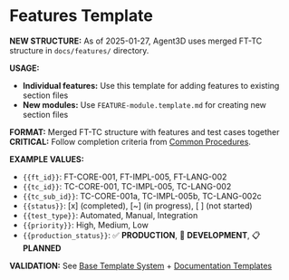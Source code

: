 # Features Template

**NEW STRUCTURE:** As of 2025-01-27, Agent3D uses merged FT-TC structure in `docs/features/` directory.

**USAGE:**
- **Individual features:** Use this template for adding features to existing section files
- **New modules:** Use `FEATURE-module.template.md` for creating new section files

**FORMAT:** Merged FT-TC structure with features and test cases together
**CRITICAL:** Follow completion criteria from [Common Procedures](../docs/COMMON-PROCEDURES.md#merged-ft-tc-structure-new).

<template>
## {{ft_id}} - {{feature_name}}
- **Description:** {{brief_description}}
- **Criteria:** {{acceptance_criteria}}
- **Dependencies:** {{related_features_or_requirements}}
- **Impact:** {{high_medium_low}} - {{impact_description}}
- **Test Coverage:** {{test_count}} test cases, {{subtest_count}} sub-tests
- **Related Features:** [{{related_ft_id}}]({{section_file}}#{{anchor}}) ({{relationship_description}})
- **Test Cases:**
    - [{{status}}] **{{tc_id}}** - {{test_name}} ({{test_type}}, {{priority}}) {{production_status}}
        - [{{status}}] **{{tc_sub_id}}** - {{sub_test_name}} - {{detailed_test_description}}
        - [{{status}}] **{{tc_sub_id}}** - {{sub_test_name}} - {{detailed_test_description}}
    - [{{status}}] **{{tc_id}}** - {{test_name}} ({{test_type}}, {{priority}}) {{production_status}}
</template>

**EXAMPLE VALUES:**
- `{{ft_id}}`: FT-CORE-001, FT-IMPL-005, FT-LANG-002
- `{{tc_id}}`: TC-CORE-001, TC-IMPL-005, TC-LANG-002
- `{{tc_sub_id}}`: TC-CORE-001a, TC-IMPL-005b, TC-LANG-002c
- `{{status}}`: [x] (completed), [~] (in progress), [ ] (not started)
- `{{test_type}}`: Automated, Manual, Integration
- `{{priority}}`: High, Medium, Low
- `{{production_status}}`: ✅ **PRODUCTION**, 🚧 **DEVELOPMENT**, 📋 **PLANNED**

**VALIDATION:** See [Base Template System](BASE.template.md#universal-validation-rules) + [Documentation Templates](BASE.template.md#documentation-templates-features-requirements-tasks-etc)
